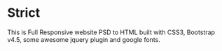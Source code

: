 # Strict
This is Full Responsive website PSD to HTML built with CSS3, Bootstrap v4.5, some awesome jquery plugin and google fonts.
